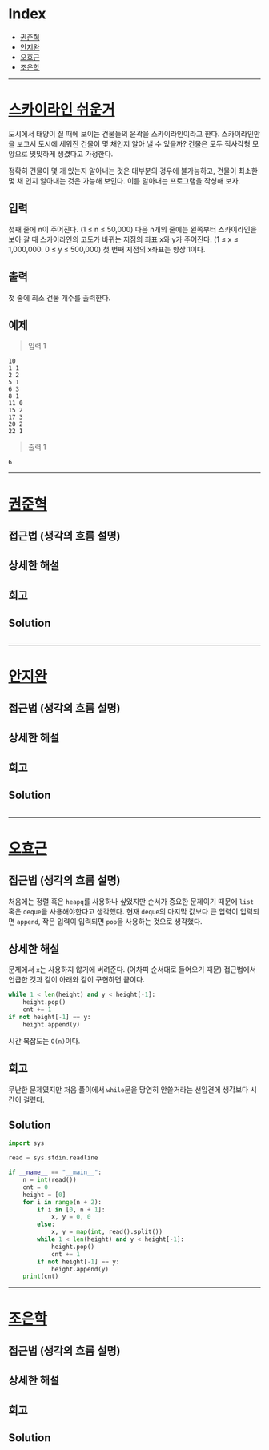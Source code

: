# Index

+ [권준혁](#권준혁)
+ [안지완](#안지완)
+ [오효근](#오효근)
+ [조은학](#조은학)

---

# [스카이라인 쉬운거](https://www.acmicpc.net/problem/1863)

도시에서 태양이 질 때에 보이는 건물들의 윤곽을 스카이라인이라고 한다. 스카이라인만을 보고서 도시에 세워진 건물이 몇 채인지 알아 낼 수 있을까? 건물은 모두 직사각형 모양으로 밋밋하게 생겼다고 가정한다.

정확히 건물이 몇 개 있는지 알아내는 것은 대부분의 경우에 불가능하고, 건물이 최소한 몇 채 인지 알아내는 것은 가능해 보인다. 이를 알아내는 프로그램을 작성해 보자.

## 입력

첫째 줄에 n이 주어진다. (1 ≤ n ≤ 50,000) 다음 n개의 줄에는 왼쪽부터 스카이라인을 보아 갈 때 스카이라인의 고도가 바뀌는 지점의 좌표 x와 y가 주어진다. (1 ≤ x ≤ 1,000,000. 0 ≤ y ≤ 500,000) 첫 번째 지점의 x좌표는 항상 1이다.

## 출력

첫 줄에 최소 건물 개수를 출력한다.

## 예제

> 입력 1

```
10
1 1
2 2
5 1
6 3
8 1
11 0
15 2
17 3
20 2
22 1
```

> 출력 1

```
6
```

---

# [권준혁](https://github.com/tree-jhk)

## 접근법 (생각의 흐름 설명)

<!--문제를 풀며 생각의 흐름을 글로 작성-->

## 상세한 해설

<!--기술 면접을 면접관 앞에서 한다는 생각으로 설명-->
<!--시복도, 알고리즘 선택 이유 등-->

## 회고

<!--이런 유형은 이렇게 접근하면 좋겠다 (이유와 함께)-->

## Solution

<!--전체 코드 첨부-->

```python

```

---

# [안지완](https://github.com/synoti21)

## 접근법 (생각의 흐름 설명)

<!--문제를 풀며 생각의 흐름을 글로 작성-->

## 상세한 해설

<!--기술 면접을 면접관 앞에서 한다는 생각으로 설명-->
<!--시복도, 알고리즘 선택 이유 등-->

## 회고

<!--이런 유형은 이렇게 접근하면 좋겠다 (이유와 함께)-->

## Solution

<!--전체 코드 첨부-->

```python

```

---

# [오효근](https://github.com/Zerohertz)

## 접근법 (생각의 흐름 설명)

<!--문제를 풀며 생각의 흐름을 글로 작성-->

처음에는 정렬 혹은 `heapq`를 사용하나 싶었지만 순서가 중요한 문제이기 때문에 `list` 혹은 `deque`을 사용해야한다고 생각했다.
현재 `deque`의 마지막 값보다 큰 입력이 입력되면 `append`, 작은 입력이 입력되면 `pop`을 사용하는 것으로 생각했다.

## 상세한 해설

<!--기술 면접을 면접관 앞에서 한다는 생각으로 설명-->
<!--시복도, 알고리즘 선택 이유 등-->

문제에서 `x`는 사용하지 않기에 버려준다. (어차피 순서대로 들어오기 때문)
접근법에서 언급한 것과 같이 아래와 같이 구현하면 끝이다.

```python
while 1 < len(height) and y < height[-1]:
    height.pop()
    cnt += 1
if not height[-1] == y:
    height.append(y)
```

시간 복잡도는 `O(n)`이다.

## 회고

<!--이런 유형은 이렇게 접근하면 좋겠다 (이유와 함께)-->

무난한 문제였지만 처음 풀이에서 `while`문을 당연히 안쓸거라는 선입견에 생각보다 시간이 걸렸다.

## Solution

<!--전체 코드 첨부-->

```python
import sys

read = sys.stdin.readline

if __name__ == "__main__":
    n = int(read())
    cnt = 0
    height = [0]
    for i in range(n + 2):
        if i in [0, n + 1]:
            x, y = 0, 0
        else:
            x, y = map(int, read().split())
        while 1 < len(height) and y < height[-1]:
            height.pop()
            cnt += 1
        if not height[-1] == y:
            height.append(y)
    print(cnt)
```

---

# [조은학](https://github.com/choeunhak)

## 접근법 (생각의 흐름 설명)

<!--문제를 풀며 생각의 흐름을 글로 작성-->

## 상세한 해설

<!--기술 면접을 면접관 앞에서 한다는 생각으로 설명-->
<!--시복도, 알고리즘 선택 이유 등-->

## 회고

<!--이런 유형은 이렇게 접근하면 좋겠다 (이유와 함께)-->

## Solution

<!--전체 코드 첨부-->

```python

```
